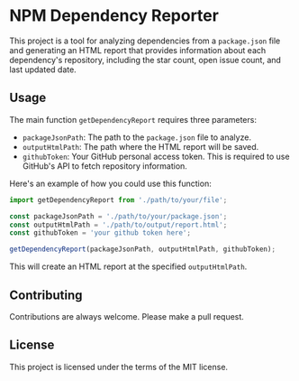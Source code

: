 # NPM Dependency Reporter

This project is a tool for analyzing dependencies from a `package.json` file and generating an HTML report that provides information about each dependency's repository, including the star count, open issue count, and last updated date.

## Usage

The main function `getDependencyReport` requires three parameters:

- `packageJsonPath`: The path to the `package.json` file to analyze.
- `outputHtmlPath`: The path where the HTML report will be saved.
- `githubToken`: Your GitHub personal access token. This is required to use GitHub's API to fetch repository information.

Here's an example of how you could use this function:

```javascript
import getDependencyReport from './path/to/your/file';

const packageJsonPath = './path/to/your/package.json';
const outputHtmlPath = './path/to/output/report.html';
const githubToken = 'your github token here';

getDependencyReport(packageJsonPath, outputHtmlPath, githubToken);
```

This will create an HTML report at the specified `outputHtmlPath`.

## Contributing

Contributions are always welcome. Please make a pull request.

## License

This project is licensed under the terms of the MIT license.
